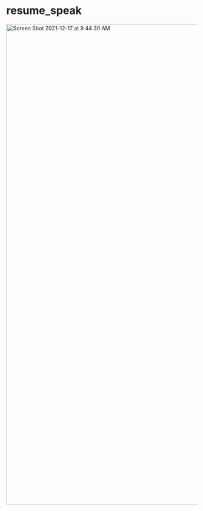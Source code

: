 # resume_speak
<img width="1265" alt="Screen Shot 2021-12-17 at 9 44 30 AM" src="https://user-images.githubusercontent.com/51331370/146570598-0614ea9d-a87d-4469-b4ba-2543ed9ed17a.png">
